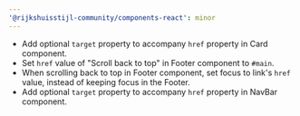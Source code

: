 ```yaml
---
'@rijkshuisstijl-community/components-react': minor
---
```


- Add optional `target` property to accompany `href` property in Card component.
- Set `href` value of "Scroll back to top" in Footer component to `#main`.
- When scrolling back to top in Footer component, set focus to link's `href` value, instead of keeping focus in the Footer.
- Add optional `target` property to accompany `href` property in NavBar component.
